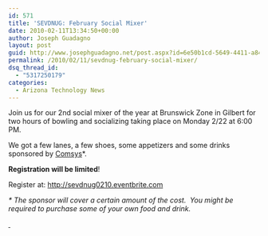 ```yaml
---
id: 571
title: 'SEVDNUG: February Social Mixer'
date: 2010-02-11T13:34:50+00:00
author: Joseph Guadagno
layout: post
guid: http://www.josephguadagno.net/post.aspx?id=6e50b1cd-5649-4411-a84d-1d8cfca4e1c1
permalink: /2010/02/11/sevdnug-february-social-mixer/
dsq_thread_id:
  - "5317250179"
categories:
  - Arizona Technology News
---
```

<p>Join us for our 2nd social mixer of the year at Brunswick Zone in Gilbert for two hours of bowling and socializing taking place on Monday 2/22 at 6:00 PM.</p>  <p>We got a few lanes, a few shoes, some appetizers and some drinks sponsored by <a href="http://comsys.com/services/staffing.html">Comsys</a>*.</p>  <p><strong>Registration will be limited</strong>! </p>  <p>Register at: <a title="Event Registration" href="http://sevdnug0210-blog.eventbrite.com" target="_blank">http://sevdnug0210.eventbrite.com</a></p>  <p><em>* The sponsor will cover a certain amount of the cost.&#160; You might be required to purchase some of your own food and drink.</em></p>  <p><a title="Event Registration" href="http://sevdnug0210-blog.eventbrite.com" target="_blank">&#160;</a></p>